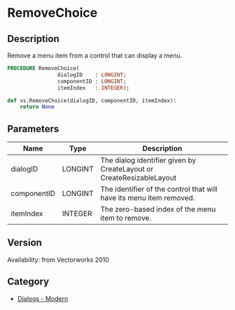 # RemoveChoice

## Description
Remove a menu item from a control that can display a menu.

```pascal
PROCEDURE RemoveChoice(
				dialogID    : LONGINT;
				componentID : LONGINT;
				itemIndex   : INTEGER);
```

```python
def vs.RemoveChoice(dialogID, componentID, itemIndex):
    return None
```

## Parameters
|Name|Type|Description|
|---|---|---|
|dialogID|LONGINT|The dialog identifier given by CreateLayout or CreateResizableLayout|
|componentID|LONGINT|The identifier of the control that will have its menu item removed.|
|itemIndex|INTEGER|The zero-based index of the menu item to remove.|

## Version
Availability: from Vectorworks 2010

## Category
* [Dialogs - Modern](../Categories/Dialogs%20-%20Modern.md)
